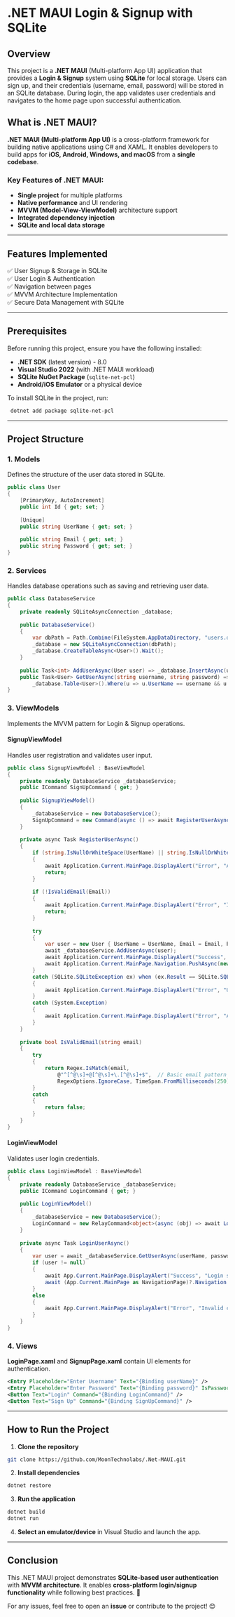 # .NET MAUI Login & Signup with SQLite

## Overview
This project is a **.NET MAUI** (Multi-platform App UI) application that provides a **Login & Signup** system using **SQLite** for local storage. Users can sign up, and their credentials (username, email, password) will be stored in an SQLite database. During login, the app validates user credentials and navigates to the home page upon successful authentication.

## What is .NET MAUI?
**.NET MAUI (Multi-platform App UI)** is a cross-platform framework for building native applications using C# and XAML. It enables developers to build apps for **iOS, Android, Windows, and macOS** from a **single codebase**.

### Key Features of .NET MAUI:
- **Single project** for multiple platforms
- **Native performance** and UI rendering
- **MVVM (Model-View-ViewModel)** architecture support
- **Integrated dependency injection**
- **SQLite and local data storage** 

---

## Features Implemented
✅ User Signup & Storage in SQLite  
✅ User Login & Authentication  
✅ Navigation between pages  
✅ MVVM Architecture Implementation    
✅ Secure Data Management with SQLite  

---

## Prerequisites
Before running this project, ensure you have the following installed:

- **.NET SDK** (latest version) - 8.0  
- **Visual Studio 2022** (with .NET MAUI workload)  
- **SQLite NuGet Package** (`sqlite-net-pcl`)  
- **Android/iOS Emulator** or a physical device  

To install SQLite in the project, run:
```sh
 dotnet add package sqlite-net-pcl
```

---

## Project Structure
### **1. Models**  
Defines the structure of the user data stored in SQLite.
```csharp
public class User
{
    [PrimaryKey, AutoIncrement]
    public int Id { get; set; }
    
    [Unique]
    public string UserName { get; set; }
    
    public string Email { get; set; }
    public string Password { get; set; }
}
```

### **2. Services**  
Handles database operations such as saving and retrieving user data.
```csharp
public class DatabaseService
{
    private readonly SQLiteAsyncConnection _database;
    
    public DatabaseService()
    {
        var dbPath = Path.Combine(FileSystem.AppDataDirectory, "users.db3");
        _database = new SQLiteAsyncConnection(dbPath);
        _database.CreateTableAsync<User>().Wait();
    }
    
    public Task<int> AddUserAsync(User user) => _database.InsertAsync(user);
    public Task<User> GetUserAsync(string username, string password) => 
        _database.Table<User>().Where(u => u.UserName == username && u.Password == password).FirstOrDefaultAsync();
}
```

### **3. ViewModels**  
Implements the MVVM pattern for Login & Signup operations.
#### **SignupViewModel**
Handles user registration and validates user input.
```csharp
public class SignupViewModel : BaseViewModel
{
    private readonly DatabaseService _databaseService;
    public ICommand SignUpCommand { get; }
    
    public SignupViewModel()
    {
        _databaseService = new DatabaseService();
        SignUpCommand = new Command(async () => await RegisterUserAsync());
    }
    
    private async Task RegisterUserAsync()
    {
        if (string.IsNullOrWhiteSpace(UserName) || string.IsNullOrWhiteSpace(Email) || string.IsNullOrWhiteSpace(Password))
        {
            await Application.Current.MainPage.DisplayAlert("Error", "All fields are required", "OK");
            return;
        }
        
        if (!IsValidEmail(Email))
        {
            await Application.Current.MainPage.DisplayAlert("Error", "Invalid email format", "OK");
            return;
        }
        
        try
        {
            var user = new User { UserName = UserName, Email = Email, Password = Password };
            await _databaseService.AddUserAsync(user);
            await Application.Current.MainPage.DisplayAlert("Success", "Account created successfully!", "OK");
            await Application.Current.MainPage.Navigation.PushAsync(new LoginPage());
        }
        catch (SQLite.SQLiteException ex) when (ex.Result == SQLite.SQLite3.Result.Constraint && ex.Message.Contains("UNIQUE"))
        {
            await Application.Current.MainPage.DisplayAlert("Error", "User Name is already taken", "OK");
        }
        catch (System.Exception)
        {
            await Application.Current.MainPage.DisplayAlert("Error", "An unexpected error occurred", "OK");
        }
    }
    
    private bool IsValidEmail(string email)
    {
        try
        {
            return Regex.IsMatch(email,
                @"^[^@\s]+@[^@\s]+\.[^@\s]+$",  // Basic email pattern
                RegexOptions.IgnoreCase, TimeSpan.FromMilliseconds(250));
        }
        catch
        {
            return false;
        }
    }
}
```

#### **LoginViewModel**
Validates user login credentials.
```csharp
public class LoginViewModel : BaseViewModel
{
    private readonly DatabaseService _databaseService;
    public ICommand LoginCommand { get; }
    
    public LoginViewModel()
    {
        _databaseService = new DatabaseService();
        LoginCommand = new RelayCommand<object>(async (obj) => await LoginUserAsync());
    }
    
    private async Task LoginUserAsync()
    {
        var user = await _databaseService.GetUserAsync(userName, password);
        if (user != null)
        {
            await App.Current.MainPage.DisplayAlert("Success", "Login successful!", "OK");
            await (App.Current.MainPage as NavigationPage)?.Navigation.PushAsync(new HomePage());
        }
        else
        {
            await App.Current.MainPage.DisplayAlert("Error", "Invalid credentials", "OK");
        }
    }
}
```

### **4. Views**  
**LoginPage.xaml** and **SignupPage.xaml** contain UI elements for authentication.
```xml
<Entry Placeholder="Enter Username" Text="{Binding userName}" />
<Entry Placeholder="Enter Password" Text="{Binding password}" IsPassword="True" />
<Button Text="Login" Command="{Binding LoginCommand}" />
<Button Text="Sign Up" Command="{Binding SignUpCommand}" />
```

---

## How to Run the Project
1. **Clone the repository**
```sh
git clone https://github.com/MoonTechnolabs/.Net-MAUI.git
```
2. **Install dependencies**
```sh
dotnet restore
```
3. **Run the application**
```sh
dotnet build
dotnet run
```
4. **Select an emulator/device** in Visual Studio and launch the app.

---

## Conclusion
This .NET MAUI project demonstrates **SQLite-based user authentication** with **MVVM architecture**. It enables **cross-platform login/signup functionality** while following best practices. 🚀  

For any issues, feel free to open an **issue** or contribute to the project! 😊

